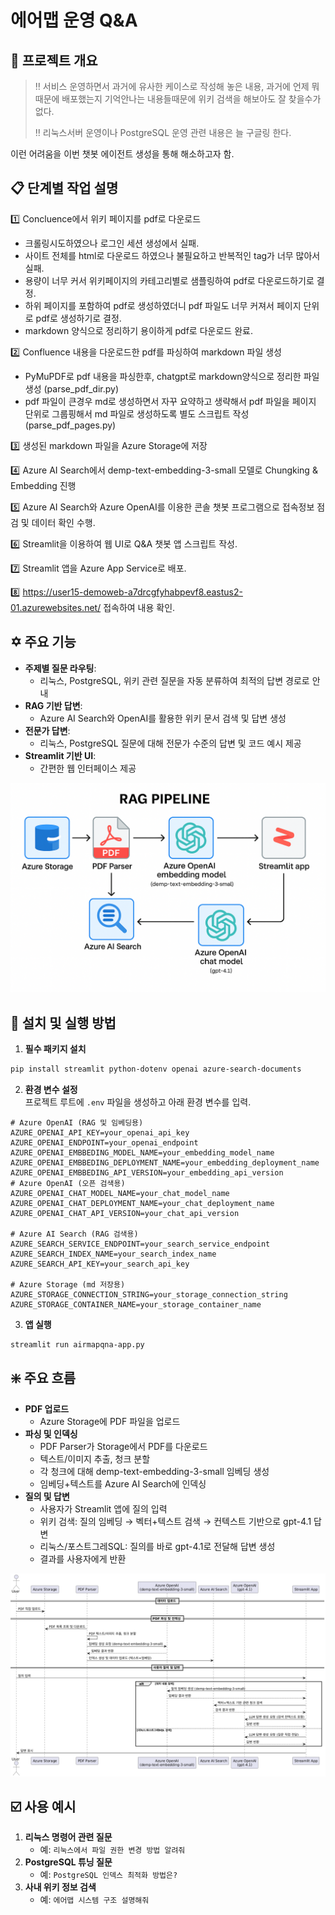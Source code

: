 # 에어맵 운영 Q&A

## :bookmark: 프로젝트 개요
> :bangbang: 서비스 운영하면서 과거에 유사한 케이스로 작성해 놓은 내용, 과거에 언제 뭐때문에 배포했는지 기억안나는 내용들때문에 위키 검색을 해보아도 잘 찾을수가 없다.
> 
> :bangbang: 리눅스서버 운영이나 PostgreSQL 운영 관련 내용은 늘 구글링 한다.
 
이런 어려움을 이번 챗봇 에이전트 생성을 통해 해소하고자 함.

## :clipboard: 단계별 작업 설명
:one: Concluence에서 위키 페이지를 pdf로 다운로드
   * 크롤링시도하였으나 로그인 세션 생성에서 실패.
   * 사이트 전체를 html로 다운로드 하였으나 불필요하고 반복적인 tag가 너무 많아서 실패.
   * 용량이 너무 커서 위키페이지의 카테고리별로 샘플링하여 pdf로 다운로드하기로 결정.
   * 하위 페이지를 포함하여 pdf로 생성하였더니 pdf 파일도 너무 커져서 페이지 단위로 pdf로 생성하기로 결정.
   * markdown 양식으로 정리하기 용이하게 pdf로 다운로드 완료.  

:two: Confluence 내용을 다운로드한 pdf를 파싱하여 markdown 파일 생성
   * PyMuPDF로 pdf 내용을 파싱한후, chatgpt로 markdown양식으로 정리한 파일 생성 (parse_pdf_dir.py)
   * pdf 파일이 큰경우 md로 생성하면서 자꾸 요약하고 생략해서 pdf 파일을 페이지 단위로 그룹핑해서 md 파일로 생성하도록 별도 스크립트 작성 (parse_pdf_pages.py)

:three: 생성된 markdown 파일을 Azure Storage에 저장

:four: Azure AI Search에서 demp-text-embedding-3-small 모델로 Chungking & Embedding 진행

:five: Azure AI Search와 Azure OpenAI를 이용한 콘솔 챗봇 프로그램으로 접속정보 점검 및 데이터 확인 수행.

:six: Streamlit을 이용하여 웹 UI로 Q&A 챗봇 앱 스크립트 작성.

:seven: Streamlit 앱을 Azure App Service로 배포. 

:eight: https://user15-demoweb-a7drcgfyhabpevf8.eastus2-01.azurewebsites.net/ 접속하여 내용 확인.


## :star_of_david: 주요 기능

- **주제별 질문 라우팅**:
    - 리눅스, PostgreSQL, 위키 관련 질문을 자동 분류하여 최적의 답변 경로로 안내
- **RAG 기반 답변**:
    - Azure AI Search와 OpenAI를 활용한 위키 문서 검색 및 답변 생성
- **전문가 답변**:
    - 리눅스, PostgreSQL 질문에 대해 전문가 수준의 답변 및 코드 예시 제공
- **Streamlit 기반 UI**:
    - 간편한 웹 인터페이스 제공

![airmapqna.png](airmapqna.png)

## :pushpin: 설치 및 실행 방법

1. **필수 패키지 설치**

```bash
pip install streamlit python-dotenv openai azure-search-documents
```

2. **환경 변수 설정**
<br>프로젝트 루트에 `.env` 파일을 생성하고 아래 환경 변수를 입력.

```
# Azure OpenAI (RAG 및 임베딩용)
AZURE_OPENAI_API_KEY=your_openai_api_key
AZURE_OPENAI_ENDPOINT=your_openai_endpoint
AZURE_OPENAI_EMBBEDING_MODEL_NAME=your_embedding_model_name
AZURE_OPENAI_EMBBEDING_DEPLOYMENT_NAME=your_embedding_deployment_name
AZURE_OPENAI_EMBBEDING_API_VERSION=your_embedding_api_version
# Azure OpenAI (오픈 검색용)
AZURE_OPENAI_CHAT_MODEL_NAME=your_chat_model_name
AZURE_OPENAI_CHAT_DEPLOYMENT_NAME=your_chat_deployment_name
AZURE_OPENAI_CHAT_API_VERSION=your_chat_api_version

# Azure AI Search (RAG 검색용)
AZURE_SEARCH_SERVICE_ENDPOINT=your_search_service_endpoint
AZURE_SEARCH_INDEX_NAME=your_search_index_name
AZURE_SEARCH_API_KEY=your_search_api_key

# Azure Storage (md 저장용)
AZURE_STORAGE_CONNECTION_STRING=your_storage_connection_string
AZURE_STORAGE_CONTAINER_NAME=your_storage_container_name
```

3. **앱 실행**

```bash
streamlit run airmapqna-app.py
```


## :sparkle: 주요 흐름

- **PDF 업로드**
   * Azure Storage에 PDF 파일을 업로드
- **파싱 및 인덱싱**
   * PDF Parser가 Storage에서 PDF를 다운로드
   * 텍스트/이미지 추출, 청크 분할
   * 각 청크에 대해 demp-text-embedding-3-small 임베딩 생성
   * 임베딩+텍스트를 Azure AI Search에 인덱싱
- **질의 및 답변**
   * 사용자가 Streamlit 앱에 질의 입력
   * 위키 검색: 질의 임베딩 → 벡터+텍스트 검색 → 컨텍스트 기반으로 gpt-4.1 답변
   * 리눅스/포스트그레SQL: 질의를 바로 gpt-4.1로 전달해 답변 생성
   * 결과를 사용자에게 반환

![airmap-uml.png](airmap-uml.png)

## :ballot_box_with_check: 사용 예시

1. **리눅스 명령어 관련 질문**
    - 예: `리눅스에서 파일 권한 변경 방법 알려줘`
2. **PostgreSQL 튜닝 질문**
    - 예: `PostgreSQL 인덱스 최적화 방법은?`
3. **사내 위키 정보 검색**
    - 예: `에어맵 시스템 구조 설명해줘`

